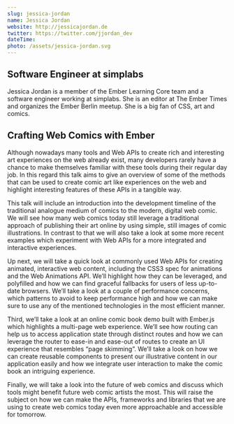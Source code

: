 ```yaml
---
slug: jessica-jordan
name: Jessica Jordan
website: http://jessicajordan.de
twitter: https://twitter.com/jjordan_dev
dateTime:
photo: /assets/jessica-jordan.svg
---
```


## Software Engineer at simplabs

Jessica Jordan is a member of the Ember Learning Core team and a software engineer working at simplabs. She is an editor at The Ember Times and organizes the Ember Berlin meetup. She is a big fan of CSS, art and comics.

## Crafting Web Comics with Ember

Although nowadays many tools and Web APIs to create rich and interesting art experiences on the web already exist, many developers rarely have a chance to make themselves familiar with these tools during their regular day job. In this regard this talk aims to give an overview of some of the methods that can be used to create comic art like experiences on the web and highlight interesting features of these APIs in a tangible way.

This talk will include an introduction into the development timeline of the traditional analogue medium of comics to the modern, digital web comic. We will see how many web comics today still leverage a traditional approach of publishing their art online by using simple, still images of comic illustrations. In contrast to that we will also take a look at some more recent examples which experiment with Web APIs for a more integrated and interactive experiences.

Up next, we will take a quick look at commonly used Web APIs for creating animated, interactive web content, including the CSS3 spec for animations and the Web Animations API. We’ll highlight how they can be leveraged, and polyfilled and how we can find graceful fallbacks for users of less up-to-date browsers. We’ll take a look at a couple of performance concerns, which patterns to avoid to keep performance high and how we can make sure to use any of the mentioned technologies in the most efficient manner.

Third, we’ll take a look at an online comic book demo built with Ember.js which highlights a multi-page web experience. We’ll see how routing can help us to access application state through distinct routes and how we can leverage the router to ease-in and ease-out of routes to create an UI experience that resembles “page skimming”. We’ll take a look on how we can create reusable components to present our illustrative content in our application easily and how we integrate user interaction to make the comic book an intriguing experience.

Finally, we will take a look into the future of web comics and discuss which tools might benefit future web comic artists the most. This will raise the subject on how we can make the APIs, frameworks and libraries that we are using to create web comics today even more approachable and accessible for tomorrow.
